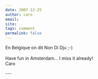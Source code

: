 ```yaml
---
date: 2007-12-25
author: caro
email: 
site: 
tags: comment
permalink: false
---
```


<p>En Belgique on dit Non Di Dju ;-)<br />
<br />
Have fun in Amsterdam... I miss it already!<br />
Caro</p>
---